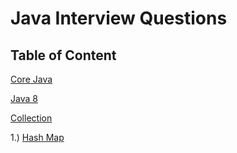 # Java Interview Questions

## Table of Content

[Core Java](https://github.com/Rajeev-singh-git/Java_Interview_Question/blob/main/JavaCore/src/Oops_README.md)

[Java 8](https://github.com/Rajeev-singh-git/Java_Interview_Question/blob/main/Java%208/Java%208_README.md)

[Collection](https://github.com/Rajeev-singh-git/Java_Interview_Question/tree/main/Collections)

 1.) [Hash Map](https://github.com/Rajeev-singh-git/Java_Interview_Question/blob/main/Collections/src/Map/HashMap_README.md)
